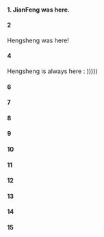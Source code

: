 #### 1. JianFeng was here.
#### 2
Hengsheng was here!
#### 4
Hengsheng is always here : )))))
#### 6
#### 7
#### 8
#### 9
#### 10
#### 11
#### 12
#### 13
#### 14
#### 15